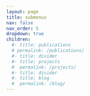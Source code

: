 ```yaml
---
layout: page
title: submenus
nav: false
nav_order: 5
dropdown: true
children:
  #- title: publications
  # permalink: /publications/
  #- title: divider
  #- title: projects
  #  permalink: /projects/
  #- title: divider
  #- title: blog
  #  permalink: /blog/
---
```

